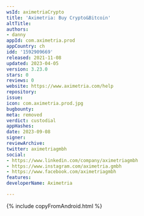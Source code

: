 ```yaml
---
wsId: aximetriaCrypto
title: 'Aximetria: Buy Crypto&Bitcoin'
altTitle: 
authors:
- danny
appId: com.aximetria.prod
appCountry: ch
idd: '1592909669'
released: 2021-11-08
updated: 2023-04-05
version: 3.23.0
stars: 0
reviews: 0
website: https://www.aximetria.com/help
repository: 
issue: 
icon: com.aximetria.prod.jpg
bugbounty: 
meta: removed
verdict: custodial
appHashes: 
date: 2023-09-08
signer: 
reviewArchive: 
twitter: aximetriagmbh
social:
- https://www.linkedin.com/company/aximetriagmbh
- https://www.instagram.com/aximetria.gmbh
- https://www.facebook.com/aximetriagmbh
features: 
developerName: Aximetria

---
```


{% include copyFromAndroid.html %}
